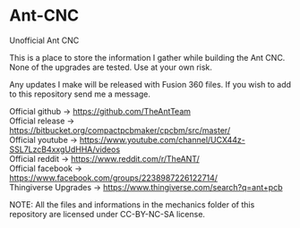 # Ant-CNC
Unofficial Ant CNC

This is a place to store the information I gather while building the Ant CNC. None of the upgrades are tested. Use at your own risk.

Any updates I make will be released with Fusion 360 files. If you wish to add to this repository send me a message.

Official github      -> https://github.com/TheAntTeam  
Official release     -> https://bitbucket.org/compactpcbmaker/cpcbm/src/master/  
Official youtube     -> https://www.youtube.com/channel/UCX44z-SSL7LzcB4xxgUdHHA/videos  
Official reddit      -> https://www.reddit.com/r/TheANT/  
Official facebook    -> https://www.facebook.com/groups/2238987226122714/  
Thingiverse Upgrades -> https://www.thingiverse.com/search?q=ant+pcb  

NOTE: All the files and informations in the mechanics folder of this repository are licensed under CC-BY-NC-SA license.
